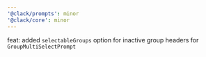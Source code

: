 ```yaml
---
'@clack/prompts': minor
'@clack/core': minor
---
```


feat: added `selectableGroups` option for inactive group headers for `GroupMultiSelectPrompt`
